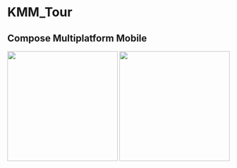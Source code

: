 # KMM_Tour
## Compose Multiplatform Mobile

<p>
  <img src="https://github.com/min1144/KMP_Sample/assets/60808076/81425dcc-905e-4655-b558-30219e5b3bbb" width="250">
  <img src="https://github.com/min1144/KMP_Sample/assets/60808076/0f979496-1003-42a2-98b8-b213ecc09d7a" width="250">
</p>
